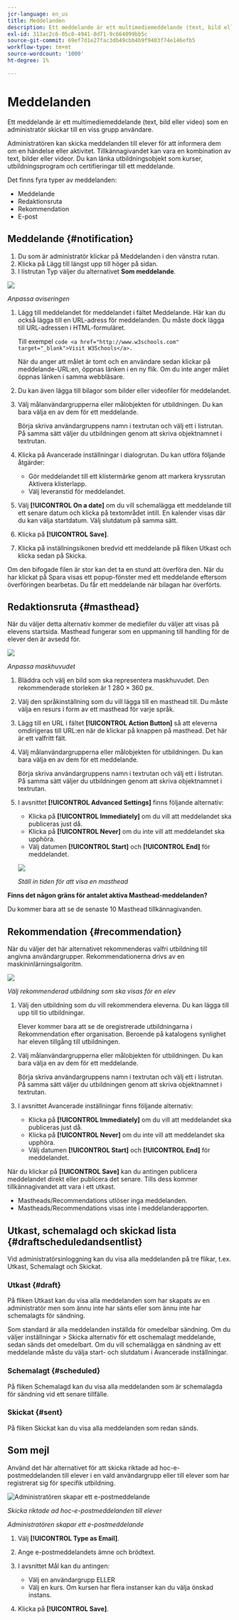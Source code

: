 ```yaml
---
jcr-language: en_us
title: Meddelanden
description: Ett meddelande är ett multimediemeddelande (text, bild eller video) som en administratör skickar till en viss grupp användare.
exl-id: 313ac2c6-05c0-4941-8d71-9c664099bb5c
source-git-commit: 69ef7d1e27fac3db49cbb4b9f9403f74e146efb5
workflow-type: tm+mt
source-wordcount: '1000'
ht-degree: 1%

---
```


# Meddelanden

Ett meddelande är ett multimediemeddelande (text, bild eller video) som en administratör skickar till en viss grupp användare.

Administratören kan skicka meddelanden till elever för att informera dem om en händelse eller aktivitet. Tillkännagivandet kan vara en kombination av text, bilder eller videor. Du kan länka utbildningsobjekt som kurser, utbildningsprogram och certifieringar till ett meddelande.

Det finns fyra typer av meddelanden:

* Meddelande
* Redaktionsruta
* Rekommendation
* E-post

## Meddelande {#notification}

1. Du som är administratör klickar på Meddelanden i den vänstra rutan.
1. Klicka på Lägg till längst upp till höger på sidan.
1. I listrutan Typ väljer du alternativet **Som meddelande**.

![](assets/as-notofocation.png)

*Anpassa aviseringen*

1. Lägg till meddelandet för meddelandet i fältet Meddelande. Här kan du också lägga till en URL-adress för meddelanden. Du måste dock lägga till URL-adressen i HTML-formuläret.

   Till exempel `code <a href="http://www.w3schools.com" target="_blank">Visit W3Schools</a>.`

   När du anger att målet är tomt och en användare sedan klickar på meddelande-URL:en, öppnas länken i en ny flik. Om du inte anger målet öppnas länken i samma webbläsare.

1. Du kan även lägga till bilagor som bilder eller videofiler för meddelandet.
1. Välj målanvändargrupperna eller målobjekten för utbildningen. Du kan bara välja en av dem för ett meddelande.

   Börja skriva användargruppens namn i textrutan och välj ett i listrutan. På samma sätt väljer du utbildningen genom att skriva objektnamnet i textrutan.

1. Klicka på Avancerade inställningar i dialogrutan. Du kan utföra följande åtgärder:

   * Gör meddelandet till ett klistermärke genom att markera kryssrutan Aktivera klisterlapp.
   * Välj leveranstid för meddelandet.

1. Välj **[!UICONTROL On a date]** om du vill schemalägga ett meddelande till ett senare datum och klicka på textområdet intill. En kalender visas där du kan välja startdatum. Välj slutdatum på samma sätt.
1. Klicka på **[!UICONTROL Save]**.
1. Klicka på inställningsikonen bredvid ett meddelande på fliken Utkast och klicka sedan på Skicka.

Om den bifogade filen är stor kan det ta en stund att överföra den. När du har klickat på Spara visas ett popup-fönster med ett meddelande eftersom överföringen bearbetas. Du får ett meddelande när bilagan har överförts.

## Redaktionsruta {#masthead}

När du väljer detta alternativ kommer de mediefiler du väljer att visas på elevens startsida. Masthead fungerar som en uppmaning till handling för de elever den är avsedd för.

![](assets/masthead-announcement.png)

*Anpassa maskhuvudet*

1. Bläddra och välj en bild som ska representera maskhuvudet. Den rekommenderade storleken är 1 280 × 360 px.
1. Välj den språkinställning som du vill lägga till en masthead till. Du måste välja en resurs i form av ett masthead för varje språk.
1. Lägg till en URL i fältet **[!UICONTROL Action Button]** så att eleverna omdirigeras till URL:en när de klickar på knappen på masthead. Det här är ett valfritt fält.
1. Välj målanvändargrupperna eller målobjekten för utbildningen. Du kan bara välja en av dem för ett meddelande.

   Börja skriva användargruppens namn i textrutan och välj ett i listrutan. På samma sätt väljer du utbildningen genom att skriva objektnamnet i textrutan.

1. I avsnittet **[!UICONTROL Advanced Settings]** finns följande alternativ:

   * Klicka på **[!UICONTROL Immediately]** om du vill att meddelandet ska publiceras just då.
   * Klicka på **[!UICONTROL Never]** om du inte vill att meddelandet ska upphöra.
   * Välj datumen **[!UICONTROL Start]** och **[!UICONTROL End]** för meddelandet.

   ![](assets/advanced-settings.png)

   *Ställ in tiden för att visa en masthead*

**Finns det någon gräns för antalet aktiva Masthead-meddelanden?**

Du kommer bara att se de senaste 10 Masthead tillkännagivanden.

## Rekommendation {#recommendation}

När du väljer det här alternativet rekommenderas valfri utbildning till angivna användargrupper. Rekommendationerna drivs av en maskininlärningsalgoritm.

![](assets/recommendation-announcement.png)

*Välj rekommenderad utbildning som ska visas för en elev*

1. Välj den utbildning som du vill rekommendera eleverna. Du kan lägga till upp till tio utbildningar.

   Elever kommer bara att se de oregistrerade utbildningarna i Rekommendation efter organisation. Beroende på katalogens synlighet har eleven tillgång till utbildningen.

1. Välj målanvändargrupperna eller målobjekten för utbildningen. Du kan bara välja en av dem för ett meddelande.

   Börja skriva användargruppens namn i textrutan och välj ett i listrutan. På samma sätt väljer du utbildningen genom att skriva objektnamnet i textrutan.

1. I avsnittet Avancerade inställningar finns följande alternativ:

   * Klicka på **[!UICONTROL Immediately]** om du vill att meddelandet ska publiceras just då.
   * Klicka på **[!UICONTROL Never]** om du inte vill att meddelandet ska upphöra.
   * Välj datumen **[!UICONTROL Start]** och **[!UICONTROL End]** för meddelandet.

   <!--![](assets/advanced-settings.png)-->

När du klickar på **[!UICONTROL Save]** kan du antingen publicera meddelandet direkt eller publicera det senare. Tills dess kommer tillkännagivandet att vara i ett utkast.

* Mastheads/Recommendations utlöser inga meddelanden.
* Mastheads/Recommendations visas inte i meddelanderapporten.

## Utkast, schemalagd och skickad lista {#draftscheduledandsentlist}

Vid administratörsinloggning kan du visa alla meddelanden på tre flikar, t.ex. Utkast, Schemalagt och Skickat.

<!--![](assets/three-tabs-announcement1.png)-->

### Utkast {#draft}

På fliken Utkast kan du visa alla meddelanden som har skapats av en administratör men som ännu inte har sänts eller som ännu inte har schemalagts för sändning.

Som standard är alla meddelanden inställda för omedelbar sändning. Om du väljer inställningar > Skicka alternativ för ett oschemalagt meddelande, sedan sänds det omedelbart. Om du vill schemalägga en sändning av ett meddelande måste du välja start- och slutdatum i Avancerade inställningar.

### Schemalagt {#scheduled}

På fliken Schemalagd kan du visa alla meddelanden som är schemalagda för sändning vid ett senare tillfälle.

### Skickat {#sent}

På fliken Skickat kan du visa alla meddelanden som redan sänds.

## Som mejl

Använd det här alternativet för att skicka riktade ad hoc-e-postmeddelanden till elever i en vald användargrupp eller till elever som har registrerat sig för specifik utbildning.

![Administratören skapar ett e-postmeddelande](assets/email-announcement-admin.png)

*Skicka riktade ad hoc-e-postmeddelanden till elever*

*Administratören skapar ett e-postmeddelande*

1. Välj **[!UICONTROL Type as Email]**.
1. Ange e-postmeddelandets ämne och brödtext.
1. I avsnittet Mål kan du antingen:

   * Välj en användargrupp ELLER
   * Välj en kurs. Om kursen har flera instanser kan du välja önskad instans.

1. Klicka på **[!UICONTROL Save]**.

